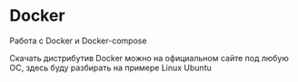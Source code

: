 # Docker
Работа с Docker и Docker-compose

Скачать дистрибутив Docker можно на официальном сайте под любую ОС, здесь буду разбирать на примере Linux Ubuntu

